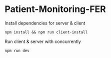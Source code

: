 # Patient-Monitoring-FER

Install dependencies for server & client
```
npm install && npm run client-install
```
Run client & server with concurrently
```
npm run dev
```
